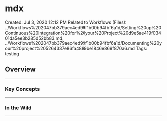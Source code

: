 # mdx

Created: Jul 3, 2020 12:12 PM
Related to Workflows (Files): ../Workflows%202047bb379aec4ed99f1b00b94fbf6a1d/Setting%20up%20Continuous%20Integration%20for%20your%20Project%20d9e5ae419f03401da5ee3b285d52bb83.md, ../Workflows%202047bb379aec4ed99f1b00b94fbf6a1d/Documenting%20your%20project%205264337e86fa4889be1846e869f870a6.md
Tags: testing

## Overview

---

### Key Concepts

---

### In the Wild

---